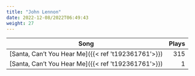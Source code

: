 ```yaml
---
title: "John Lennon"
date: 2022-12-08/2022T06:49:43
weight: 27
---
```




 Song | Plays 
----- | -----:
[Santa, Can’t You Hear Me]({{< ref 't192361761'>}}) | 315
[Santa, Can’t You Hear Me]({{< ref 't192361761'>}}) | 1
